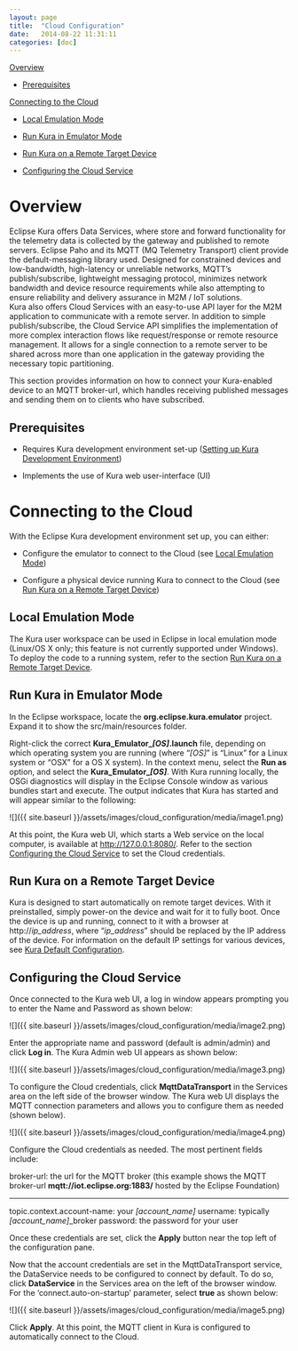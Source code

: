 ```yaml
---
layout: page
title:  "Cloud Configuration"
date:   2014-08-22 11:31:11
categories: [doc]
---
```


[Overview](#_Overview)

-   [Prerequisites](#prerequisites)

[Connecting to the Cloud](#_Connecting_to_the)

-   [Local Emulation Mode](#local-emulation-mode)

-   [Run Kura in Emulator Mode](#_Run_ESF_in)

-   [Run Kura on a Remote Target Device](#_List_OSGi_Bundles)

-   [Configuring the Cloud Service](#configuring-the-cloud-service)

<span id="_Overview_1" class="anchor"><span id="_Overview" class="anchor"></span></span>Overview
================================================================================================

Eclipse Kura offers Data Services, where store and forward functionality
for the telemetry data is collected by the gateway and published to
remote servers. Eclipse Paho and its MQTT (MQ Telemetry Transport)
client provide the default-messaging library used. Designed for
constrained devices and low-bandwidth, high-latency or unreliable
networks, MQTT’s publish/subscribe, lightweight messaging protocol,
minimizes network bandwidth and device resource requirements while also
attempting to ensure reliability and delivery assurance in M2M / IoT
solutions.
<br />
Kura also offers Cloud Services with an easy-to-use API layer for the
M2M application to communicate with a remote server. In addition to
simple publish/subscribe, the Cloud Service API simplifies the
implementation of more complex interaction flows like request/response
or remote resource management. It allows for a single connection to a
remote server to be shared across more than one application in the
gateway providing the necessary topic partitioning.

This section provides information on how to connect your Kura-enabled
device to an MQTT broker-url, which handles receiving published messages
and sending them on to clients who have subscribed.

Prerequisites
-------------

-   Requires Kura development environment set-up ([Setting up Kura
    Development Environment](kura-setup.html))

-   Implements the use of Kura web user-interface (UI)

<span id="_Hello_World_Using" class="anchor"><span id="_Testing_the_Plug-in" class="anchor"><span id="_Testing_the_OSGi" class="anchor"><span id="_Connecting_to_the" class="anchor"></span></span></span></span>Connecting to the Cloud
========================================================================================================================================================================================================================================

With the Eclipse Kura development environment set up, you can either:

-   Configure the emulator to connect to the Cloud (see [Local Emulation
    Mode](#local-emulation-mode))

-   Configure a physical device running Kura to connect to the Cloud
    (see [Run Kura on a Remote Target Device](#_List_OSGi_Bundles))

Local Emulation Mode
--------------------

The Kura user workspace can be used in Eclipse in local emulation mode
(Linux/OS X only; this feature is not currently supported under
Windows). To deploy the code to a running system, refer to the section
[Run Kura on a Remote Target Device](#_List_OSGi_Bundles).

<span id="_Running_ESF_in" class="anchor"><span id="_Run_ESF_in" class="anchor"></span></span>Run Kura in Emulator Mode
-----------------------------------------------------------------------------------------------------------------------

In the Eclipse workspace, locate the **org.eclipse.kura.emulator**
project. Expand it to show the src/main/resources folder.

Right-click the correct **Kura_Emulator_*[OS]*.launch** file,
depending on which operating system you are running (where “*[OS]*” is
“Linux” for a Linux system or “OSX” for a OS X system). In the context
menu, select the **Run as** option, and select the
**Kura_Emulator_*[OS]***. With Kura running locally, the OSGi
diagnostics will display in the Eclipse Console window as various
bundles start and execute. The output indicates that Kura has started
and will appear similar to the following:

![]({{ site.baseurl }}/assets/images/cloud_configuration/media/image1.png)

At this point, the Kura web UI, which starts a Web service on the local
computer, is available at <http://127.0.0.1:8080/>.<span
id="_List_OSGi_Bundles" class="anchor"><span id="_Run_ESF_on"
class="anchor"><span id="_Run_ESF_on_1" class="anchor"><span
id="_Run_ESF_on_2" class="anchor"></span></span></span></span> Refer to
the section [Configuring the Cloud
Service](#configuring-the-cloud-service) to set the Cloud credentials.

Run Kura on a Remote Target Device
----------------------------------

Kura is designed to start automatically on remote target devices. With
it preinstalled, simply power-on the device and wait for it to fully
boot. Once the device is up and running, connect to it with a browser at
http://*ip_address*, where “*ip_address*” should be replaced by the IP
address of the device. For information on the default IP settings for
various devices, see [Kura Default
Configuration](4.01-ESF-Default-Configuration.asp).

Configuring the Cloud Service
-----------------------------

Once connected to the Kura web UI, a log in window appears prompting you
to enter the Name and Password as shown below:

![]({{ site.baseurl }}/assets/images/cloud_configuration/media/image2.png)

Enter the appropriate name and password (default is admin/admin) and
click **Log in**. The Kura Admin web UI appears as shown below:

![]({{ site.baseurl }}/assets/images/cloud_configuration/media/image3.png)

To configure the Cloud credentials, click **MqttDataTransport** in the
Services area on the left side of the browser window. The Kura web UI
displays the MQTT connection parameters and allows you to configure them
as needed (shown below).

![]({{ site.baseurl }}/assets/images/cloud_configuration/media/image4.png)

Configure the Cloud credentials as needed. The most pertinent fields
include:

  broker-url:                   the url for the MQTT broker (this example shows the MQTT broker-url **mqtt://iot.eclipse.org:1883/** hosted by the Eclipse Foundation)
  ----------------------------- ----------------------------------------------------------------------------------------------------------------------------------------
  topic.context.account-name:   your *[account_name]*
  username:                     typically *[account_name]*_broker
  password:                     the password for your user

Once these credentials are set, click the **Apply** button near the top
left of the configuration pane.

Now that the account credentials are set in the MqttDataTransport
service, the DataService needs to be configured to connect by default.
To do so, click **DataService** in the Services area on the left of the
browser window. For the ‘connect.auto-on-startup’ parameter, select
**true** as shown below:

![]({{ site.baseurl }}/assets/images/cloud_configuration/media/image5.png)

Click **Apply**. At this point, the MQTT client in Kura is configured to
automatically connect to the Cloud.

<span id="_See_the_Device" class="anchor"><span id="_Verify_Device_is"
class="anchor"></span></span>
